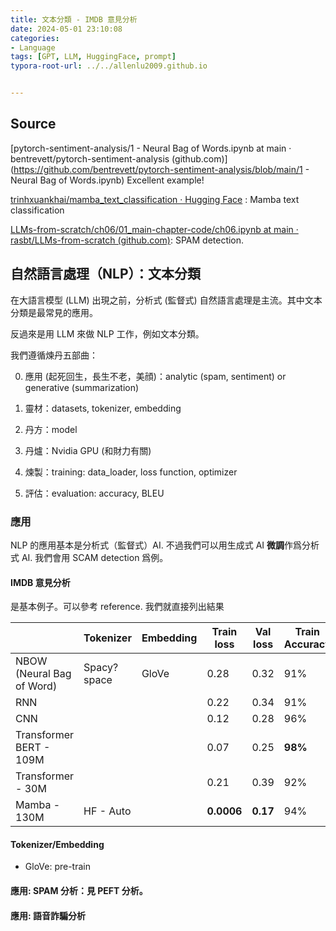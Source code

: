 ```yaml
---
title: 文本分類 - IMDB 意見分析
date: 2024-05-01 23:10:08
categories:
- Language
tags: [GPT, LLM, HuggingFace, prompt]
typora-root-url: ../../allenlu2009.github.io


---
```






## Source

[pytorch-sentiment-analysis/1 - Neural Bag of Words.ipynb at main · bentrevett/pytorch-sentiment-analysis (github.com)](https://github.com/bentrevett/pytorch-sentiment-analysis/blob/main/1 - Neural Bag of Words.ipynb)  Excellent example!

[trinhxuankhai/mamba_text_classification · Hugging Face](https://huggingface.co/trinhxuankhai/mamba_text_classification)  : Mamba text classification

[LLMs-from-scratch/ch06/01_main-chapter-code/ch06.ipynb at main · rasbt/LLMs-from-scratch (github.com)](https://github.com/rasbt/LLMs-from-scratch/blob/main/ch06/01_main-chapter-code/ch06.ipynb):  SPAM detection.





## 自然語言處理（NLP）：文本分類

在大語言模型 (LLM) 出現之前，分析式 (監督式) 自然語言處理是主流。其中文本分類是最常見的應用。

反過來是用 LLM 來做 NLP 工作，例如文本分類。

我們遵循煉丹五部曲：

0. 應用 (起死回生，長生不老，美顔)：analytic (spam, sentiment) or generative (summarization)

1. 靈材：datasets, tokenizer, embedding

2. 丹方：model

3. 丹爐：Nvidia GPU (和財力有關)

4. 煉製：training:  data_loader, loss function, optimizer

5. 評估：evaluation:  accuracy,  BLEU



### 應用

NLP 的應用基本是分析式（監督式）AI.   不過我們可以用生成式 AI **微調**作爲分析式 AI.  我們會用 SCAM detection 爲例。

#### IMDB 意見分析

是基本例子。可以參考 reference.  我們就直接列出結果

|                           | Tokenizer    | Embedding | Train loss | Val loss | Train Accuracy | Val Accuracy |
| ------------------------- | ------------ | --------- | ---------- | -------- | -------------- | ------------ |
| NBOW (Neural Bag of Word) | Spacy? space | GloVe     | 0.28       | 0.32     | 91%            | 88%          |
| RNN                       |              |           | 0.22       | 0.34     | 91%            | 88%          |
| CNN                       |              |           | 0.12       | 0.28     | 96%            | 89%          |
| Transformer BERT - 109M   |              |           | 0.07       | 0.25     | **98%**        | **93%**      |
| Transformer - 30M         |              |           | 0.21       | 0.39     | 92%            | 87%          |
| Mamba - 130M              | HF - Auto    |           | **0.0006** | **0.17** | 94%            | **94%**      |



#### Tokenizer/Embedding

* GloVe:  pre-train 





#### 應用: SPAM 分析：見 PEFT 分析。







#### 應用: 語音詐騙分析
